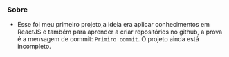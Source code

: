 ### Sobre 

* Esse foi meu primeiro projeto,a ideia era aplicar conhecimentos em ReactJS e também para aprender a criar repositórios no github, a prova é a mensagem de commit: `Primiro commit`. 
O projeto ainda está incompleto. 

